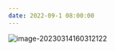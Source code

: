 ```yaml
---
date: 2022-09-1 08:00:00
---
```

![image-20230314160312122](https://gwzone.oss-cn-beijing.aliyuncs.com/typora-user-images/image-20230314160312122.png)